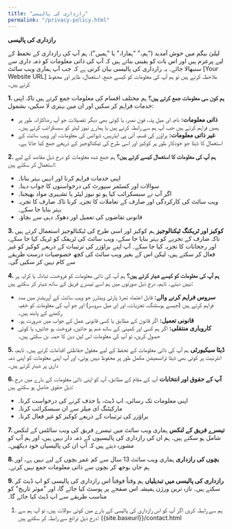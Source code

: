 ```yaml
---
title: "رازداری کی پالیسی"
permalink: "/privacy-policy.html"
---
```


**رازداری کی پالیسی**

لیلیٰ بیگم میں خوش آمدید ("ہم،" "ہمارا،" یا "ہمیں"). ہم آپ کی رازداری کے تحفظ کے لیے پرعزم ہیں اور اس بات کو یقینی بناتے ہیں کہ آپ کی ذاتی معلومات کو ذمہ داری سے سنبھالا جائے۔ یہ رازداری کی پالیسی بیان کرتی ہے کہ جب آپ ہماری ویب سائٹ [Your Website URL] ملاحظہ کرتے ہیں تو ہم آپ کی معلومات کو کیسے جمع، استعمال، ظاہر اور محفوظ کرتے ہیں۔

**1. ہم کون سی معلومات جمع کرتے ہیں؟**
ہم مختلف اقسام کی معلومات جمع کرتے ہیں تاکہ اپنی خدمات فراہم کر سکیں اور ان میں بہتری لا سکیں، بشمول:

- **ذاتی معلومات:** نام، ای میل پتہ، فون نمبر، یا کوئی بھی دیگر تفصیلات جو آپ رضاکارانہ طور پر ہمیں فراہم کرتے ہیں جب آپ ہم سے رابطہ کرتے ہیں یا ہمارے نیوز لیٹر کو سبسکرائب کرتے ہیں۔
- **غیر ذاتی معلومات:** براؤزر کی قسم، آئی پی ایڈریس، ڈیوائس کی معلومات، اور ویب سائٹ کے استعمال کا ڈیٹا جو خودکار طور پر کوکیز اور اسی طرح کی ٹیکنالوجیز کے ذریعے جمع کیا جاتا ہے۔

**2. ہم آپ کی معلومات کا استعمال کیسے کرتے ہیں؟**
ہم جمع شدہ معلومات کو درج ذیل مقاصد کے لیے استعمال کر سکتے ہیں:

- اپنی خدمات فراہم کرنا اور انہیں بہتر بنانا۔
- سوالات اور کسٹمر سپورٹ کی درخواستوں کا جواب دینا۔
- اگر آپ نے سبسکرائب کیا ہو تو نیوز لیٹر یا تشہیری مواد بھیجنا۔
- ویب سائٹ کی کارکردگی اور صارف کے تعاملات کا تجزیہ کرنا تاکہ صارف کا تجربہ بہتر بنایا جا سکے۔
- قانونی تقاضوں کی تعمیل اور دھوکہ دہی سے بچاؤ۔

**3. کوکیز اور ٹریکنگ ٹیکنالوجیز**
ہم کوکیز اور اسی طرح کی ٹیکنالوجیز استعمال کرتے ہیں تاکہ صارف کے تجربے کو بہتر بنایا جا سکے، ویب سائٹ کی ٹریفک کو ٹریک کیا جا سکے، اور رجحانات کا تجزیہ کیا جا سکے۔ آپ اپنے براؤزر کی ترتیبات کے ذریعے کوکیز کو غیر فعال کر سکتے ہیں، لیکن اس کے بغیر ویب سائٹ کی کچھ خصوصیات درست طریقے سے کام نہیں کر سکیں گی۔

**4. ہم آپ کی معلومات کو کیسے شیئر کرتے ہیں؟**
ہم آپ کی ذاتی معلومات کو فروخت، تبادلہ یا کرایہ پر نہیں دیتے۔ تاہم، درج ذیل صورتوں میں ہم اسے تیسرے فریق کے ساتھ شیئر کر سکتے ہیں:

- **سروس فراہم کرنے والے:** قابل اعتماد تھرڈ پارٹی وینڈرز جو ویب سائٹ کے آپریشنز میں مدد فراہم کرتے ہیں (جیسے ہوسٹنگ، تجزیات، اور ای میل سروسز) اور جو آپ کی معلومات کو خفیہ رکھنے کے پابند ہیں۔
- **قانونی تعمیل:** اگر قانون کے مطابق یا کسی قانونی عمل کے جواب میں ضرورت ہو۔
- **کاروباری منتقلی:** اگر ہم کسی اور کمپنی کے ساتھ ضم ہو جائیں، فروخت ہو جائیں، یا کوئی حصول کریں، تو آپ کی معلومات اس لین دین کا حصہ بن سکتی ہیں۔

**5. ڈیٹا سیکیورٹی**
ہم آپ کی ذاتی معلومات کے تحفظ کے لیے معقول حفاظتی اقدامات کرتے ہیں۔ تاہم، انٹرنیٹ پر کوئی بھی ڈیٹا ٹرانسمیشن مکمل طور پر محفوظ نہیں ہوتی، اور آپ اپنی معلومات کو اپنی ذمہ داری پر شیئر کرتے ہیں۔

**6. آپ کے حقوق اور انتخابات**
آپ کے مقام کے مطابق، آپ کو اپنی ذاتی معلومات کے بارے میں درج ذیل حقوق حاصل ہو سکتے ہیں:

- اپنی معلومات تک رسائی، اپ ڈیٹ، یا حذف کرنے کی درخواست کرنا۔
- مارکیٹنگ ای میلز سے ان سبسکرائب کرنا۔
- براؤزر کی ترتیبات کے ذریعے کوکیز کو غیر فعال کرنا۔

**7. تیسرے فریق کے لنکس**
ہماری ویب سائٹ میں تیسرے فریق کی ویب سائٹس کے لنکس شامل ہو سکتے ہیں۔ ہم ان کی رازداری کی پالیسیوں کے ذمہ دار نہیں ہیں، اور ہم آپ کو مشورہ دیتے ہیں کہ آپ ان کی پالیسیاں خود دیکھیں۔

**8. بچوں کی رازداری**
ہماری ویب سائٹ 13 سال سے کم عمر بچوں کے لیے نہیں ہے، اور ہم جان بوجھ کر بچوں سے ذاتی معلومات جمع نہیں کرتے۔

**9. رازداری کی پالیسی میں تبدیلیاں**
ہم وقتاً فوقتاً اس رازداری کی پالیسی کو اپ ڈیٹ کر سکتے ہیں۔ تازہ ترین ورژن ہمیشہ اس صفحے پر پوسٹ کیا جائے گا، اور "موثر تاریخ" کو مناسب طریقے سے اپ ڈیٹ کیا جائے گا۔

1.  ہم سے رابطہ کریں
اگر آپ کو اس رازداری کی پالیسی کے بارے میں کوئی سوالات ہیں، تو آپ ہم سے درج ذیل ذرائع سے رابطہ کر سکتے ہیں: {{site.baseurl}}/contact.html

<!-- 
#### Contact Information

For any questions or concerns regarding the privacy policy, please [contact us here]({{site.baseurl}}/contact.html). -->
